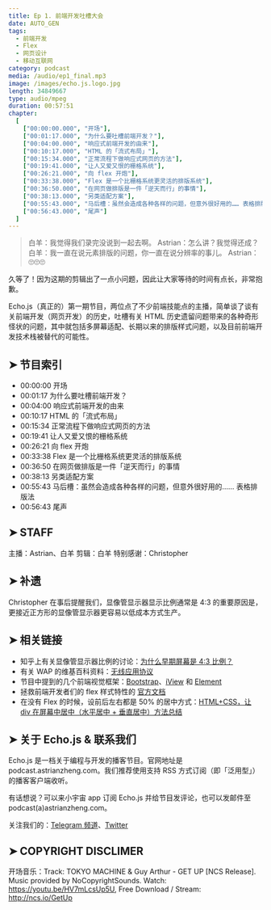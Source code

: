 ```yaml
---
title: Ep 1. 前端开发吐槽大会
date: AUTO_GEN
tags:
  - 前端开发
  - Flex
  - 网页设计
  - 移动互联网
category: podcast
media: /audio/ep1_final.mp3
image: /images/echo.js.logo.jpg
length: 34849667
type: audio/mpeg
duration: 00:57:51
chapter:
  [
    ["00:00:00.000", "开场"],
    ["00:01:17.000", "为什么要吐槽前端开发？"],
    ["00:04:00.000", "响应式前端开发的由来"],
    ["00:10:17.000", "HTML 的「流式布局」"],
    ["00:15:34.000", "正常流程下做响应式网页的方法"],
    ["00:19:41.000", "让人又爱又恨的栅格系统"],
    ["00:26:21.000", "向 flex 开炮"],
    ["00:33:38.000", "Flex 是一个比栅格系统更灵活的排版系统"],
    ["00:36:50.000", "在网页做排版是一件「逆天而行」的事情"],
    ["00:38:13.000", "另类适配方案"],
    ["00:55:43.000", "马后槽：虽然会造成各种各样的问题，但意外很好用的…… 表格排版法"],
    ["00:56:43.000", "尾声"]
  ]
---
```


> 白羊：我觉得我们录完没说到一起去啊。
> Astrian：怎么讲？我觉得还成？
> 白羊：我一直在说元素排版的问题，你一直在说分辨率的事儿。
> Astrian：🙄🙄🙄

久等了！因为这期的剪辑出了一点小问题，因此让大家等待的时间有点长，非常抱歉。

Echo.js（真正的）第一期节目，两位点了不少前端技能点的主播，简单谈了谈有关前端开发（网页开发）的历史，吐槽有关 HTML 历史遗留问题带来的各种奇形怪状的问题，其中就包括多屏幕适配、长期以来的排版样式问题，以及目前前端开发技术栈被替代的可能性。

## ➤ 节目索引

- 00:00:00 开场
- 00:01:17 为什么要吐槽前端开发？
- 00:04:00 响应式前端开发的由来
- 00:10:17 HTML 的「流式布局」
- 00:15:34 正常流程下做响应式网页的方法
- 00:19:41 让人又爱又恨的栅格系统
- 00:26:21 向 flex 开炮
- 00:33:38 Flex 是一个比栅格系统更灵活的排版系统
- 00:36:50 在网页做排版是一件「逆天而行」的事情
- 00:38:13 另类适配方案
- 00:55:43 马后槽：虽然会造成各种各样的问题，但意外很好用的…… 表格排版法
- 00:56:43 尾声

## ➤ STAFF

主播：Astrian、白羊
剪辑：白羊
特别感谢：Christopher

## ➤ 补遗

Christopher 在事后提醒我们，显像管显示器显示比例通常是 4:3 的重要原因是，更接近正方形的显像管显示器更容易以低成本方式生产。

## ➤ 相关链接

- 知乎上有关显像管显示器比例的讨论：[为什么早期屏幕是 4:3 比例？](https://www.zhihu.com/question/68339359/answer/526086056)
- 有关 WAP 的维基百科资料：[无线应用协议](https://zh.wikipedia.org/wiki/%E6%97%A0%E7%BA%BF%E5%BA%94%E7%94%A8%E5%8D%8F%E8%AE%AE)
- 节目中提到的几个前端视觉框架：[Bootstrap](https://getbootstrap.com/)、[iView](https://www.iviewui.com/) 和 [Element](https://element.eleme.cn)
- 拯救前端开发者们的 flex 样式特性的 [官方文档](https://developer.mozilla.org/zh-CN/docs/Web/CSS/flex)
- 在没有 Flex 的时候，设前后左右都是 50% 的居中方式：[HTML+CSS，让 div 在屏幕中居中（水平居中 + 垂直居中）方法总结](https://blog.csdn.net/qq_32623363/article/details/77101971)

## ➤ 关于 Echo.js & 联系我们

Echo.js 是一档关于编程与开发的播客节目。官网地址是 podcast.astrianzheng.com。我们推荐使用支持 RSS 方式订阅（即「泛用型」）的播客客户端收听。

有话想说？可以来小宇宙 app 订阅 Echo.js 并给节目发评论，也可以发邮件至 podcast(a)astrianzheng.com。

关注我们的：[Telegram 频道](https://t.me/echojspodcast)、[Twitter](https://twitter.com/echojspodcast)

## ➤ COPYRIGHT DISCLIMER

开场音乐：Track: TOKYO MACHINE & Guy Arthur - GET UP [NCS Release]. Music provided by NoCopyrightSounds. Watch: https://youtu.be/HV7mLcsUp5U, Free Download / Stream: http://ncs.io/GetUp
